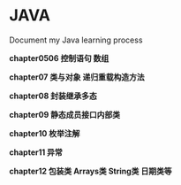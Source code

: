 # JAVA
Document my Java learning process

**chapter0506 控制语句 数组**

**chapter07 类与对象 递归重载构造方法**

**chapter08 封装继承多态**

**chapter09 静态成员接口内部类**

**chapter10 枚举注解**

**chapter11 异常**

**chapter12 包装类 Arrays类 String类 日期类等**
